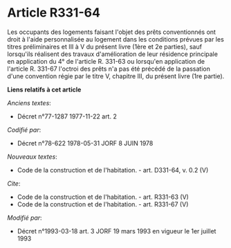 # Article R331-64

Les occupants des logements faisant l'objet des prêts conventionnés ont droit à l'aide personnalisée au logement dans les
conditions prévues par les titres préliminaires et III à V du présent livre (1ère et 2e parties), sauf lorsqu'ils réalisent
des travaux d'amélioration de leur résidence principale en application du 4° de l'article R. 331-63 ou lorsqu'en application
de l'article R. 331-67 l'octroi des prêts n'a pas été précédé de la passation d'une convention régie par le titre V, chapitre
III, du présent livre (1re partie).

**Liens relatifs à cet article**

_Anciens textes_:

  - Décret n°77-1287 1977-11-22 art. 2

_Codifié par_:

  - Décret n°78-622 1978-05-31 JORF 8 JUIN 1978

_Nouveaux textes_:

  - Code de la construction et de l'habitation. - art. D331-64, v. 0.2 (V)

_Cite_:

  - Code de la construction et de l'habitation. - art. R331-63 (V)
  - Code de la construction et de l'habitation. - art. R331-67 (V)

_Modifié par_:

  - Décret n°1993-03-18 art. 3 JORF 19 mars 1993 en vigueur le 1er juillet 1993
